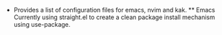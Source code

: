 * Provides a list of configuration files for emacs, nvim and kak.
** Emacs
Currently using straight.el to create a clean package install mechanism using use-package.
